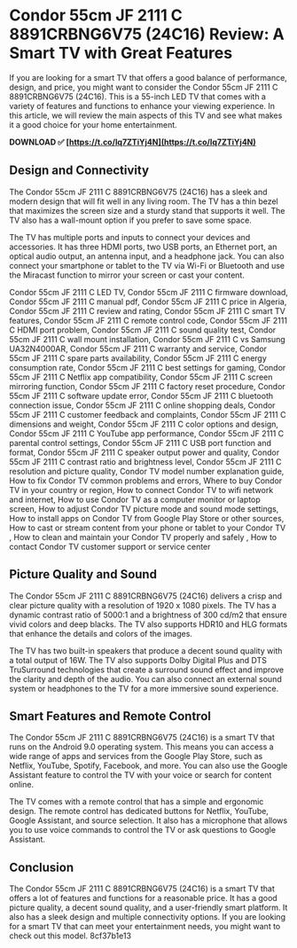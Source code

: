 # Condor 55cm JF 2111 C 8891CRBNG6V75 (24C16) Review: A Smart TV with Great Features
 
If you are looking for a smart TV that offers a good balance of performance, design, and price, you might want to consider the Condor 55cm JF 2111 C 8891CRBNG6V75 (24C16). This is a 55-inch LED TV that comes with a variety of features and functions to enhance your viewing experience. In this article, we will review the main aspects of this TV and see what makes it a good choice for your home entertainment.
 
**DOWNLOAD ✅ [https://t.co/Iq7ZTiYj4N](https://t.co/Iq7ZTiYj4N)**


 
## Design and Connectivity
 
The Condor 55cm JF 2111 C 8891CRBNG6V75 (24C16) has a sleek and modern design that will fit well in any living room. The TV has a thin bezel that maximizes the screen size and a sturdy stand that supports it well. The TV also has a wall-mount option if you prefer to save some space.
 
The TV has multiple ports and inputs to connect your devices and accessories. It has three HDMI ports, two USB ports, an Ethernet port, an optical audio output, an antenna input, and a headphone jack. You can also connect your smartphone or tablet to the TV via Wi-Fi or Bluetooth and use the Miracast function to mirror your screen or cast your content.
 
Condor 55cm JF 2111 C LED TV,  Condor 55cm JF 2111 C firmware download,  Condor 55cm JF 2111 C manual pdf,  Condor 55cm JF 2111 C price in Algeria,  Condor 55cm JF 2111 C review and rating,  Condor 55cm JF 2111 C smart TV features,  Condor 55cm JF 2111 C remote control code,  Condor 55cm JF 2111 C HDMI port problem,  Condor 55cm JF 2111 C sound quality test,  Condor 55cm JF 2111 C wall mount installation,  Condor 55cm JF 2111 C vs Samsung UA32N4000AR,  Condor 55cm JF 2111 C warranty and service,  Condor 55cm JF 2111 C spare parts availability,  Condor 55cm JF 2111 C energy consumption rate,  Condor 55cm JF 2111 C best settings for gaming,  Condor 55cm JF 2111 C Netflix app compatibility,  Condor 55cm JF 2111 C screen mirroring function,  Condor 55cm JF 2111 C factory reset procedure,  Condor 55cm JF 2111 C software update error,  Condor 55cm JF 2111 C bluetooth connection issue,  Condor 55cm JF 2111 C online shopping deals,  Condor 55cm JF 2111 C customer feedback and complaints,  Condor 55cm JF 2111 C dimensions and weight,  Condor 55cm JF 2111 C color options and design,  Condor 55cm JF 2111 C YouTube app performance,  Condor 55cm JF 2111 C parental control settings,  Condor 55cm JF 2111 C USB port function and format,  Condor 55cm JF 2111 C speaker output power and quality,  Condor 55cm JF 2111 C contrast ratio and brightness level,  Condor 55cm JF 2111 C resolution and picture quality,  Condor TV model number explanation guide,  How to fix Condor TV common problems and errors,  Where to buy Condor TV in your country or region,  How to connect Condor TV to wifi network and internet,  How to use Condor TV as a computer monitor or laptop screen,  How to adjust Condor TV picture mode and sound mode settings,  How to install apps on Condor TV from Google Play Store or other sources,  How to cast or stream content from your phone or tablet to your Condor TV ,  How to clean and maintain your Condor TV properly and safely ,  How to contact Condor TV customer support or service center
 
## Picture Quality and Sound
 
The Condor 55cm JF 2111 C 8891CRBNG6V75 (24C16) delivers a crisp and clear picture quality with a resolution of 1920 x 1080 pixels. The TV has a dynamic contrast ratio of 5000:1 and a brightness of 300 cd/m2 that ensure vivid colors and deep blacks. The TV also supports HDR10 and HLG formats that enhance the details and colors of the images.
 
The TV has two built-in speakers that produce a decent sound quality with a total output of 16W. The TV also supports Dolby Digital Plus and DTS TruSurround technologies that create a surround sound effect and improve the clarity and depth of the audio. You can also connect an external sound system or headphones to the TV for a more immersive sound experience.
 
## Smart Features and Remote Control
 
The Condor 55cm JF 2111 C 8891CRBNG6V75 (24C16) is a smart TV that runs on the Android 9.0 operating system. This means you can access a wide range of apps and services from the Google Play Store, such as Netflix, YouTube, Spotify, Facebook, and more. You can also use the Google Assistant feature to control the TV with your voice or search for content online.
 
The TV comes with a remote control that has a simple and ergonomic design. The remote control has dedicated buttons for Netflix, YouTube, Google Assistant, and source selection. It also has a microphone that allows you to use voice commands to control the TV or ask questions to Google Assistant.
 
## Conclusion
 
The Condor 55cm JF 2111 C 8891CRBNG6V75 (24C16) is a smart TV that offers a lot of features and functions for a reasonable price. It has a good picture quality, a decent sound quality, and a user-friendly smart platform. It also has a sleek design and multiple connectivity options. If you are looking for a smart TV that can meet your entertainment needs, you might want to check out this model.
 8cf37b1e13
 
